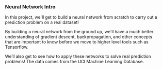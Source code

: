 ### Neural Network Intro

In this project, we'll get to build a neural network from scratch to carry out a prediction problem on a real dataset! 

By building a neural network from the ground up, we'll have a much better understanding of gradient descent, backpropagation, and other concepts that are important to know before we move to higher level tools such as Tensorflow. 

We’ll also get to see how to apply these networks to solve real prediction problems!
The data comes from the UCI Machine Learning Database.
